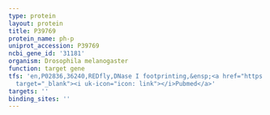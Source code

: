 ```yaml
---
type: protein
layout: protein
title: P39769
protein_name: ph-p
uniprot_accession: P39769
ncbi_gene_id: '31181'
organism: Drosophila melanogaster
function: target gene
tfs: 'en,P02836,36240,REDfly,DNase I footprinting,&ensp;<a href="https://www.ncbi.nlm.nih.gov/pubmed/?term=7600986%5Buid%5D"
  target="_blank"><i uk-icon="icon: link"></i>Pubmed</a>'
targets: ''
binding_sites: ''
---
```

